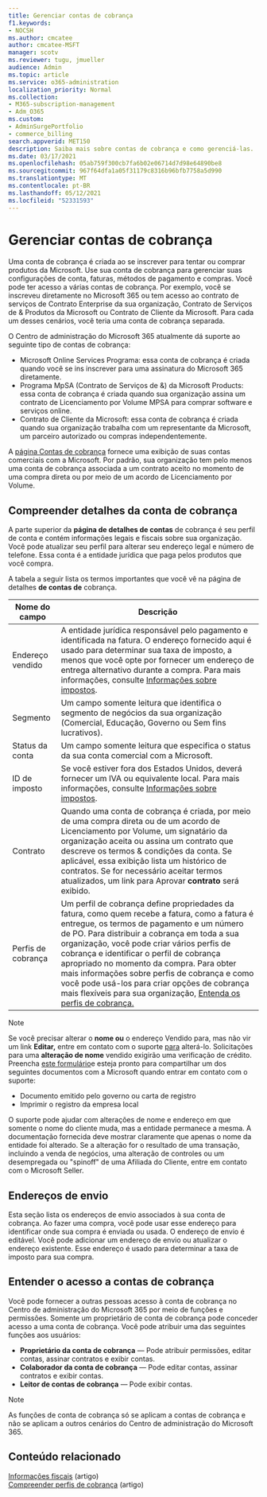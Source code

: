```yaml
---
title: Gerenciar contas de cobrança
f1.keywords:
- NOCSH
ms.author: cmcatee
author: cmcatee-MSFT
manager: scotv
ms.reviewer: tugu, jmueller
audience: Admin
ms.topic: article
ms.service: o365-administration
localization_priority: Normal
ms.collection:
- M365-subscription-management
- Adm_O365
ms.custom:
- AdminSurgePortfolio
- commerce_billing
search.appverid: MET150
description: Saiba mais sobre contas de cobrança e como gerenciá-las.
ms.date: 03/17/2021
ms.openlocfilehash: 05ab759f300cb7fa6b02e06714d7d98e64890be8
ms.sourcegitcommit: 967f64dfa1a05f31179c8316b96bfb7758a5d990
ms.translationtype: MT
ms.contentlocale: pt-BR
ms.lasthandoff: 05/12/2021
ms.locfileid: "52331593"
---
```

# <a name="manage-billing-accounts"></a>Gerenciar contas de cobrança

Uma conta de cobrança é criada ao se inscrever para tentar ou comprar produtos da Microsoft. Use sua conta de cobrança para gerenciar suas configurações de conta, faturas, métodos de pagamento e compras. Você pode ter acesso a várias contas de cobrança. Por exemplo, você se inscreveu diretamente no Microsoft 365 ou tem acesso ao contrato de serviços de Contrato Enterprise da sua organização, Contrato de Serviços de & Produtos da Microsoft ou Contrato de Cliente da Microsoft. Para cada um desses cenários, você teria uma conta de cobrança separada.

O Centro de administração do Microsoft 365 atualmente dá suporte ao seguinte tipo de contas de cobrança:

- Microsoft Online Services Programa: essa conta de cobrança é criada quando você se ins inscrever para uma assinatura do Microsoft 365 diretamente.
- Programa MpSA (Contrato de Serviços de &) da Microsoft Products: essa conta de cobrança é criada quando sua organização assina um contrato de Licenciamento por Volume MPSA para comprar software e serviços online.
- Contrato de Cliente da Microsoft: essa conta de cobrança é criada quando sua organização trabalha com um representante da Microsoft, um parceiro autorizado ou compras independentemente.

A <a href="https://go.microsoft.com/fwlink/p/?linkid=2084771" target="_blank">página Contas de cobrança</a> fornece uma exibição de suas contas comerciais com a Microsoft. Por padrão, sua organização tem pelo menos uma conta de cobrança associada a um contrato aceito no momento de uma compra direta ou por meio de um acordo de Licenciamento por Volume.

## <a name="understand-billing-account-details"></a>Compreender detalhes da conta de cobrança

A parte superior da **página de detalhes de contas** de cobrança é seu perfil de conta e contém informações legais e fiscais sobre sua organização. Você pode atualizar seu perfil para alterar seu endereço legal e número de telefone. Essa conta é a entidade jurídica que paga pelos produtos que você compra.

A tabela a seguir lista os termos importantes que você vê na página de detalhes **de contas de** cobrança.

| Nome do campo | Descrição |
|------------------|------------------------------------------------------------------------------------------------------------------------------------------------------------------------------------------------------------------------------------------------------------------------------|
| Endereço vendido | A entidade jurídica responsável pelo pagamento e identificada na fatura. O endereço fornecido aqui é usado para determinar sua taxa de imposto, a menos que você opte por fornecer um endereço de entrega alternativo durante a compra. Para mais informações, consulte [Informações sobre impostos](billing-and-payments/tax-information.md). |
| Segmento | Um campo somente leitura que identifica o segmento de negócios da sua organização (Comercial, Educação, Governo ou Sem fins lucrativos). |
| Status da conta | Um campo somente leitura que especifica o status da sua conta comercial com a Microsoft. |
| ID de imposto | Se você estiver fora dos Estados Unidos, deverá fornecer um IVA ou equivalente local. Para mais informações, consulte [Informações sobre impostos](billing-and-payments/tax-information.md). |
| Contrato | Quando uma conta de cobrança é criada, por meio de uma compra direta ou de um acordo de Licenciamento por Volume, um signatário da organização aceita ou assina um contrato que descreve os termos & condições da conta. Se aplicável, essa exibição lista um histórico de contratos. Se for necessário aceitar termos atualizados, um link para Aprovar **contrato** será exibido. |
| Perfis de cobrança | Um perfil de cobrança define propriedades da fatura, como quem recebe a fatura, como a fatura é entregue, os termos de pagamento e um número de PO. Para distribuir a cobrança em toda a sua organização, você pode criar vários perfis de cobrança e identificar o perfil de cobrança apropriado no momento da compra. Para obter mais informações sobre perfis de cobrança e como você pode usá-los para criar opções de cobrança mais flexíveis para sua organização, [Entenda os perfis de cobrança.](billing-and-payments/manage-billing-profiles.md) |

> [!NOTE]
> Se você precisar alterar o **nome ou** o endereço Vendido para, mas não vir um link **Editar,** entre em contato com o suporte [para](../business-video/get-help-support.md) alterá-lo. Solicitações para uma **alteração de nome** vendido exigirão uma verificação de crédito. Preencha [este formulário](https://www.microsoft.com/download/details.aspx?id=102732)e esteja pronto para compartilhar um dos seguintes documentos com a Microsoft quando entrar em contato com o suporte:
>
> - Documento emitido pelo governo ou carta de registro
> - Imprimir o registro da empresa local
>
> O suporte pode ajudar com alterações de nome e endereço em que somente o nome do cliente muda, mas a entidade permanece a mesma. A documentação fornecida deve mostrar claramente que apenas o nome da entidade foi alterado. Se a alteração for o resultado de uma transação, incluindo a venda de negócios, uma alteração de controles ou um desempregada ou "spinoff" de uma Afiliada do Cliente, entre em contato com o Microsoft Seller.

## <a name="shipping-addresses"></a>Endereços de envio

Esta seção lista os endereços de envio associados à sua conta de cobrança. Ao fazer uma compra, você pode usar esse endereço para identificar onde sua compra é enviada ou usada. O endereço de envio é editável. Você pode adicionar um endereço de envio ou atualizar o endereço existente. Esse endereço é usado para determinar a taxa de imposto para sua compra.

## <a name="understand-access-to-billing-accounts"></a>Entender o acesso a contas de cobrança

Você pode fornecer a outras pessoas acesso à conta de cobrança no Centro de administração do Microsoft 365 por meio de funções e permissões. Somente um proprietário de conta de cobrança pode conceder acesso a uma conta de cobrança. Você pode atribuir uma das seguintes funções aos usuários:

- **Proprietário da conta de cobrança** &mdash; Pode atribuir permissões, editar contas, assinar contratos e exibir contas.
- **Colaborador da conta de cobrança** &mdash; Pode editar contas, assinar contratos e exibir contas.
- **Leitor de contas de cobrança** &mdash; Pode exibir contas.

> [!Note]
> As funções de conta de cobrança só se aplicam a contas de cobrança e não se aplicam a outros cenários do Centro de administração do Microsoft 365.

## <a name="related-content"></a>Conteúdo relacionado

[Informações fiscais](billing-and-payments/tax-information.md) (artigo) \
[Compreender perfis de cobrança](billing-and-payments/manage-billing-profiles.md) (artigo)

